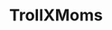 ---
title: TrollXMoms
crosslinks:
- KitchenConfidential
- coolguides
- childfree
- trippinthroughtime
---